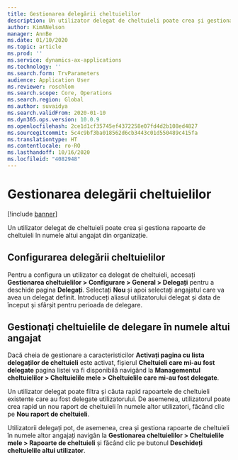 ```yaml
---
title: Gestionarea delegării cheltuielilor
description: Un utilizator delegat de cheltuieli poate crea și gestiona rapoarte de cheltuieli în numele altui angajat din organizație.
author: KimANelson
manager: AnnBe
ms.date: 01/10/2020
ms.topic: article
ms.prod: ''
ms.service: dynamics-ax-applications
ms.technology: ''
ms.search.form: TrvParameters
audience: Application User
ms.reviewer: roschlom
ms.search.scope: Core, Operations
ms.search.region: Global
ms.author: suvaidya
ms.search.validFrom: 2020-01-10
ms.dyn365.ops.version: 10.0.9
ms.openlocfilehash: 2ce1d1cf35745ef4372258e07fd4d2b108ed4827
ms.sourcegitcommit: 5c4c9bf3ba018562d6cb3443c01d550489c415fa
ms.translationtype: HT
ms.contentlocale: ro-RO
ms.lasthandoff: 10/16/2020
ms.locfileid: "4082948"
---
```

# <a name="manage-expense-delegation"></a>Gestionarea delegării cheltuielilor

[!include [banner](../includes/banner.md)]

Un utilizator delegat de cheltuieli poate crea și gestiona rapoarte de cheltuieli în numele altui angajat din organizație.

## <a name="configuring-expense-delegation"></a>Configurarea delegării cheltuielilor

Pentru a configura un utilizator ca delegat de cheltuieli, accesați **Gestionarea cheltuielilor > Configurare > General > Delegați** pentru a deschide pagina **Delegați**. Selectați **Nou** și apoi selectați angajatul care va avea un delegat definit. Introduceți aliasul utilizatorului delegat și data de început și sfârșit pentru perioada de delegare.

## <a name="managing-expense-delegation-on-behalf-of-another-employee"></a>Gestionați cheltuielile de delegare în numele altui angajat

Dacă cheia de gestionare a caracteristicilor **Activați pagina cu lista delegaților de cheltuieli** este activat, fișierul **Cheltuieli care mi-au fost delegate** pagina listei va fi disponibilă navigând la **Managementul cheltuielilor > Cheltuielile mele > Cheltuielile care mi-au fost delegate**.

Un utilizator delegat poate filtra și căuta rapid rapoartele de cheltuieli existente care au fost delegate utilizatorului. De asemenea, utilizatorul poate crea rapid un nou raport de cheltuieli în numele altor utilizatori, făcând clic pe **Nou raport de cheltuieli**.

Utilizatorii delegați pot, de asemenea, crea și gestiona rapoarte de cheltuieli în numele altor angajați navigân la **Gestionarea cheltuielilor > Cheltuielile mele > Rapoarte de cheltuieli** și făcând clic pe butonul **Deschideți cheltuielile altui utilizator**.
